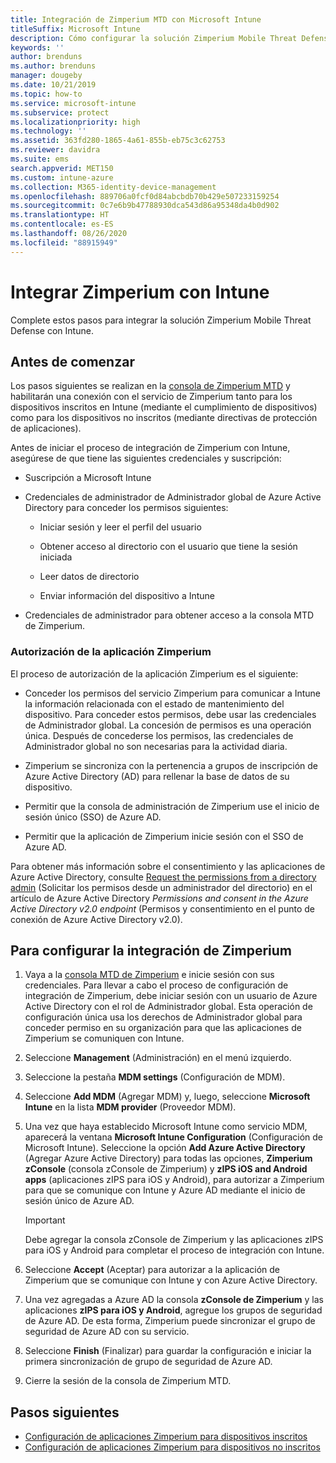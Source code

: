 ```yaml
---
title: Integración de Zimperium MTD con Microsoft Intune
titleSuffix: Microsoft Intune
description: Cómo configurar la solución Zimperium Mobile Threat Defense (MTD) con Microsoft Intune para controlar el acceso de los dispositivos móviles a los recursos corporativos.
keywords: ''
author: brenduns
ms.author: brenduns
manager: dougeby
ms.date: 10/21/2019
ms.topic: how-to
ms.service: microsoft-intune
ms.subservice: protect
ms.localizationpriority: high
ms.technology: ''
ms.assetid: 363fd280-1865-4a61-855b-eb75c3c62753
ms.reviewer: davidra
ms.suite: ems
search.appverid: MET150
ms.custom: intune-azure
ms.collection: M365-identity-device-management
ms.openlocfilehash: 889706a0fcf0d84abcbdb70b429e507233159254
ms.sourcegitcommit: 0c7e6b9b47788930dca543d86a95348da4b0d902
ms.translationtype: HT
ms.contentlocale: es-ES
ms.lasthandoff: 08/26/2020
ms.locfileid: "88915949"
---
```

# <a name="integrate-zimperium-with-intune"></a>Integrar Zimperium con Intune

Complete estos pasos para integrar la solución Zimperium Mobile Threat Defense con Intune.

## <a name="before-you-begin"></a>Antes de comenzar

Los pasos siguientes se realizan en la [consola de Zimperium MTD](https://www.zimperium.com/platform) y habilitarán una conexión con el servicio de Zimperium tanto para los dispositivos inscritos en Intune (mediante el cumplimiento de dispositivos) como para los dispositivos no inscritos (mediante directivas de protección de aplicaciones).

Antes de iniciar el proceso de integración de Zimperium con Intune, asegúrese de que tiene las siguientes credenciales y suscripción:

- Suscripción a Microsoft Intune

- Credenciales de administrador de Administrador global de Azure Active Directory para conceder los permisos siguientes:

  - Iniciar sesión y leer el perfil del usuario

  - Obtener acceso al directorio con el usuario que tiene la sesión iniciada

  - Leer datos de directorio

  - Enviar información del dispositivo a Intune

- Credenciales de administrador para obtener acceso a la consola MTD de Zimperium.

### <a name="zimperium-app-authorization"></a>Autorización de la aplicación Zimperium

El proceso de autorización de la aplicación Zimperium es el siguiente:

- Conceder los permisos del servicio Zimperium para comunicar a Intune la información relacionada con el estado de mantenimiento del dispositivo. Para conceder estos permisos, debe usar las credenciales de Administrador global. La concesión de permisos es una operación única. Después de concederse los permisos, las credenciales de Administrador global no son necesarias para la actividad diaria.

- Zimperium se sincroniza con la pertenencia a grupos de inscripción de Azure Active Directory (AD) para rellenar la base de datos de su dispositivo.

- Permitir que la consola de administración de Zimperium use el inicio de sesión único (SSO) de Azure AD.

- Permitir que la aplicación de Zimperium inicie sesión con el SSO de Azure AD.

Para obtener más información sobre el consentimiento y las aplicaciones de Azure Active Directory, consulte [Request the permissions from a directory admin](/azure/active-directory/develop/v2-permissions-and-consent#request-the-permissions-from-a-directory-admin) (Solicitar los permisos desde un administrador del directorio) en el artículo de Azure Active Directory *Permissions and consent in the Azure Active Directory v2.0 endpoint* (Permisos y consentimiento en el punto de conexión de Azure Active Directory v2.0).


## <a name="to-set-up-zimperium-integration"></a>Para configurar la integración de Zimperium

1. Vaya a la [consola MTD de Zimperium](https://www.zimperium.com/platform) e inicie sesión con sus credenciales. Para llevar a cabo el proceso de configuración de integración de Zimperium, debe iniciar sesión con un usuario de Azure Active Directory con el rol de Administrador global. Esta operación de configuración única usa los derechos de Administrador global para conceder permiso en su organización para que las aplicaciones de Zimperium se comuniquen con Intune. 

2. Seleccione **Management** (Administración) en el menú izquierdo.

3. Seleccione la pestaña **MDM settings** (Configuración de MDM).

4. Seleccione **Add MDM** (Agregar MDM) y, luego, seleccione **Microsoft Intune** en la lista **MDM provider** (Proveedor MDM).

5. Una vez que haya establecido Microsoft Intune como servicio MDM, aparecerá la ventana **Microsoft Intune Configuration** (Configuración de Microsoft Intune). Seleccione la opción **Add Azure Active Directory** (Agregar Azure Active Directory) para todas las opciones, **Zimperium zConsole** (consola zConsole de Zimperium) y **zIPS iOS and Android apps** (aplicaciones zIPS para iOS y Android), para autorizar a Zimperium para que se comunique con Intune y Azure AD mediante el inicio de sesión único de Azure AD.

    > [!IMPORTANT]  
    > Debe agregar la consola zConsole de Zimperium y las aplicaciones zIPS para iOS y Android para completar el proceso de integración con Intune.

6. Seleccione **Accept** (Aceptar) para autorizar a la aplicación de Zimperium que se comunique con Intune y con Azure Active Directory.

7. Una vez agregadas a Azure AD la consola **zConsole de Zimperium** y las aplicaciones **zIPS para iOS y Android**, agregue los grupos de seguridad de Azure AD. De esta forma, Zimperium puede sincronizar el grupo de seguridad de Azure AD con su servicio.

8. Seleccione **Finish** (Finalizar) para guardar la configuración e iniciar la primera sincronización de grupo de seguridad de Azure AD.

9. Cierre la sesión de la consola de Zimperium MTD.

## <a name="next-steps"></a>Pasos siguientes

- [Configuración de aplicaciones Zimperium para dispositivos inscritos](mtd-apps-ios-app-configuration-policy-add-assign.md)
- [Configuración de aplicaciones Zimperium para dispositivos no inscritos](mtd-add-apps-unenrolled-devices.md)